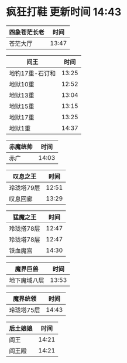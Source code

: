 # 疯狂打鞋 更新时间 14:43

| 四象苍茫长老   | 时间    |
|--------|-------|
| 苍茫大厅 | 13:47 |

| 间王   | 时间    |
|--------|-------|
| 地钓17重-石订和 | 13:25 |
| 地狱10重 | 12:52 |
| 地狱13重 | 13:04 |
| 地狱15重 | 13:15 |
| 地狱17重 | 13:25 |
| 地狱1重 | 14:37 |

| 赤魔统帅   | 时间    |
|--------|-------|
| 赤广 | 14:03 |

| 叹息之王   | 时间    |
|--------|-------|
| 玲珑塔79层 | 12:51 |
| 叹息回廊 | 13:29 |

| 猛魔之王   | 时间    |
|--------|-------|
| 玲珑搭78层 | 12:47 |
| 玲珑塔78层 | 12:47 |
| 铁血魔宫 | 14:30 |

| 魔界巨兽   | 时间    |
|--------|-------|
| 地下魔域八层 | 13:53 |

| 魔界统领   | 时间    |
|--------|-------|
| 玲珑塔75层 | 14:43 |

| 后土娘娘   | 时间    |
|--------|-------|
| 阎王 | 14:21 |
| 阎王殿 | 14:21 |